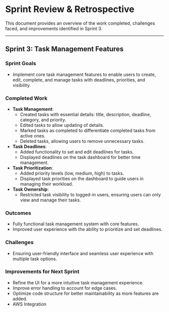 # Sprint Review & Retrospective

This document provides an overview of the work completed, challenges faced, and improvements identified in Sprint 3.

---

## Sprint 3: Task Management Features

### Sprint Goals
- Implement core task management features to enable users to create, edit, complete, and manage tasks with deadlines, priorities, and visibility.

### Completed Work
- **Task Management**:
  - Created tasks with essential details: title, description, deadline, category, and priority.
  - Edited tasks to allow updating of details.
  - Marked tasks as completed to differentiate completed tasks from active ones.
  - Deleted tasks, allowing users to remove unnecessary tasks.
- **Task Deadlines**:
  - Added functionality to set and edit deadlines for tasks.
  - Displayed deadlines on the task dashboard for better time management.
- **Task Prioritization**:
  - Added priority levels (low, medium, high) to tasks.
  - Displayed task priorities on the dashboard to guide users in managing their workload.
- **Task Ownership**:
  - Restricted task visibility to logged-in users, ensuring users can only view and manage their tasks.

### Outcomes
- Fully functional task management system with core features.
- Improved user experience with the ability to prioritize and set deadlines.

### Challenges
- Ensuring user-friendly interface and seamless user experience with multiple task options.

### Improvements for Next Sprint
- Refine the UI for a more intuitive task management experience.
- Improve error handling to account for edge cases.
- Optimize code structure for better maintainability as more features are added.
- AWS Integration